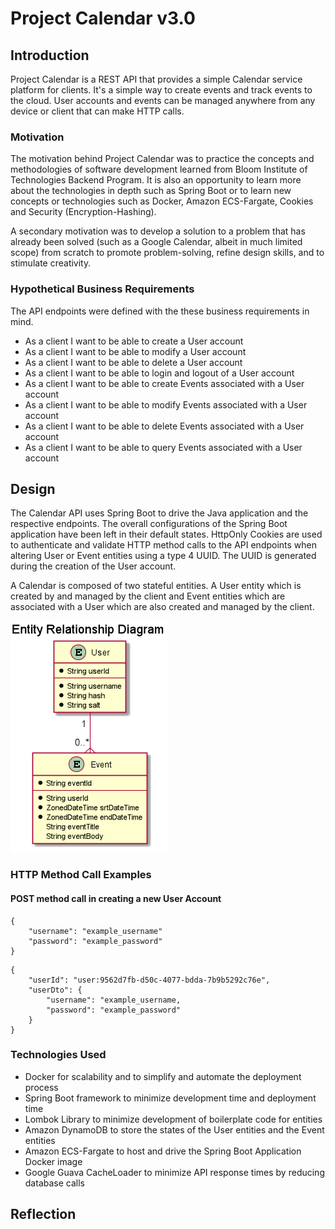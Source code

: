 # Project Calendar v3.0

## Introduction
Project Calendar is a REST API that provides a simple Calendar service platform for clients. It's a simple way to create
events and track events to the cloud. User accounts and events can be managed anywhere from any device or client that 
can make HTTP calls.

### Motivation
The motivation behind Project Calendar was to practice the concepts and methodologies of software development learned 
from Bloom Institute of Technologies Backend Program. It is also an opportunity to learn more about the technologies in 
depth such as Spring Boot or to learn new concepts or technologies such as Docker, Amazon ECS-Fargate, Cookies and 
Security (Encryption-Hashing).

A secondary motivation was to develop a solution to a problem that has already been solved (such as a Google Calendar, 
albeit in much limited scope) from scratch to promote problem-solving, refine design skills, and to stimulate 
creativity.

### Hypothetical Business Requirements
The API endpoints were defined with the these business requirements in mind. 

* As a client I want to be able to create a User account
* As a client I want to be able to modify a User account
* As a client I want to be able to delete a User account
* As a client I want to be able to login and logout of a User account
* As a client I want to be able to create Events associated with a User account
* As a client I want to be able to modify Events associated with a User account
* As a client I want to be able to delete Events associated with a User account
* As a client I want to be able to query Events associated with a User account

## Design
The Calendar API uses Spring Boot to drive the Java application and the respective endpoints. The overall configurations
of the Spring Boot application have been left in their default states. HttpOnly Cookies are used to authenticate and 
validate HTTP method calls to the API endpoints when altering User or Event entities using a type 4 UUID. The UUID is 
generated during the creation of the User account.

A Calendar is composed of two stateful entities. A User entity which is created by and managed by the client and Event 
entities which are associated with a User which are also created and managed by the client. 

![User Events ERD Diagram.](src/main/resources/User_Events_ERD.png)

### HTTP Method Call Examples
#### POST method call in creating a new User Account
```
{
    "username": "example_username"
    "password": "example_password"
}
```

```
{
    "userId": "user:9562d7fb-d50c-4077-bdda-7b9b5292c76e",
    "userDto": {
        "username": "example_username,
        "password": "example_password"
    }
}
```

### Technologies Used
* Docker for scalability and to simplify and automate the deployment process
* Spring Boot framework to minimize development time and deployment time
* Lombok Library to minimize development of boilerplate code for entities
* Amazon DynamoDB to store the states of the User entities and the Event entities
* Amazon ECS-Fargate to host and drive the Spring Boot Application Docker image
* Google Guava CacheLoader to minimize API response times by reducing database calls

## Reflection
